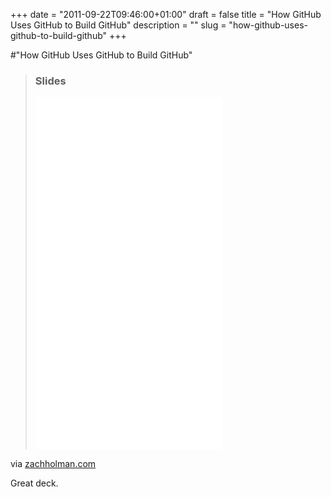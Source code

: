 +++
date = "2011-09-22T09:46:00+01:00"
draft = false
title = "How GitHub Uses GitHub to Build GitHub"
description = ""
slug = "how-github-uses-github-to-build-github"
+++

#"How GitHub Uses GitHub to Build GitHub"


 <div class="posterous_bookmarklet_entry">
 <blockquote class="posterous_long_quote"><h3>Slides</h3>
 <div><iframe src="//speakerdeck.com/embed/4e79b461c9bdcb003f00331d?size=preview" frameborder="0" style="border-top-width: 0px; border-right-width: 0px; border-bottom-width: 0px; border-left-width: 0px; border-color: initial; padding-top: 0px; padding-right: 0px; padding-bottom: 0px; padding-left: 0px; margin-top: 0px; margin-right: 0px; margin-bottom: 0px; margin-left: 0px; background-color: transparent; border-top-left-radius: 5px 5px; border-top-right-radius: 5px 5px; border-bottom-right-radius: 5px 5px; border-bottom-left-radius: 5px 5px; height: 563.65625px;"></iframe></div></blockquote>

<div class="posterous_quote_citation">via <a href="http://zachholman.com/talk/how-github-uses-github-to-build-github">zachholman.com</a></div>
 <p>Great deck.</p></div>
 